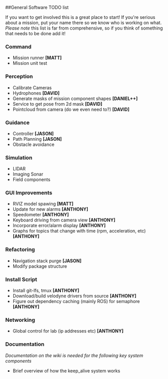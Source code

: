 ##General Software TODO list

If you want to get involved this is a great place to start! If you're serious about a mission, put your name there so we know who is working on what. _Please note_ this list is far from comprehensive, so if you think of something that needs to be done add it!

### Command
* Mission runner __[MATT]__
* Mission unit test

### Perception
* Calibrate Cameras
* Hydrophones __[DAVID]__
* Generate masks of mission component shapes __[DANIEL++]__
* Service to get pose from 2d mask __[DAVID]__
* Pointcloud from camera (do we even need to?) __[DAVID]__

### Guidance
* Controller __[JASON]__
* Path Planning __[JASON]__
* Obstacle avoidance

### Simulation
* LIDAR
* Imaging Sonar
* Field components

### GUI Improvements
* RVIZ model spawing __[MATT]__
* Update for new alarms __[ANTHONY]__
* Speedometer __[ANTHONY]__
* Keyboard driving from camera view __[ANTHONY]__
* Incorporate error/alarm display __[ANTHONY]__
* Graphs for topics that change with time (rpm, acceleration, etc) __[ANTHONY]__

### Refactoring
* Navigation stack purge __[JASON]__
* Modify package structure

### Install Script
* Install git-lfs, tmux __[ANTHONY]__
* Download/build velodyne drivers from source __[ANTHONY]__
* Figure out dependency caching (mainly ROS) for semaphore __[ANTHONY]__

### Networking
* Global control for lab (ip addresses etc) __[ANTHONY]__

### Documentation
_Documentation on the wiki is needed for the following key system components_
* Brief overview of how the keep_alive system works